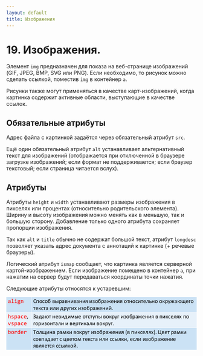 ```yaml
---
layout: default
title: Изображения
---
```


# 19. Изображения.

Элемент `img` предназначен для показа на веб-странице изображений (GIF, JPEG, BMP, SVG или PNG). Если необходимо, то рисунок можно сделать ссылкой, поместив `img` в контейнер `a`.

Рисунки также могут применяться в качестве карт-изображений, когда картинка содержит активные области, выступающие в качестве ссылок.

## Обязательные атрибуты

Адрес файла с картинкой задаётся через обязательный атрибут `src`.

Ещё один обязательный атрибут `alt` устанавливает альтернативный текст для изображений (отображается при отключенной в браузере загрузке изображений; если формат не поддерживается; если браузер текстовый; если страница читается вслух).

## Атрибуты

Атрибуты `height` и `width` устанавливают размеры изображения в пикселях или процентах (относительно родительского элемента). Ширину и высоту изображения можно менять как в меньшую, так и большую сторону. Добавление только одного атрибута сохраняет пропорции изображения.

Так как `alt` и `title` обычно не содержат большой текст, атрибут `longdesc` позволяет указать адрес документа с аннотаций к картинке (+ речевые браузеры).

Логический атрибут `ismap` сообщает, что картинка является серверной картой-изображением. Если изображение помещено в контейнер `a`, при нажатии на сервер будут передаваться координаты точки нажатия.

Следующие атрибуты относятся к устаревшим:

![](images/chrome_2017-05-26_21-57-27.png)